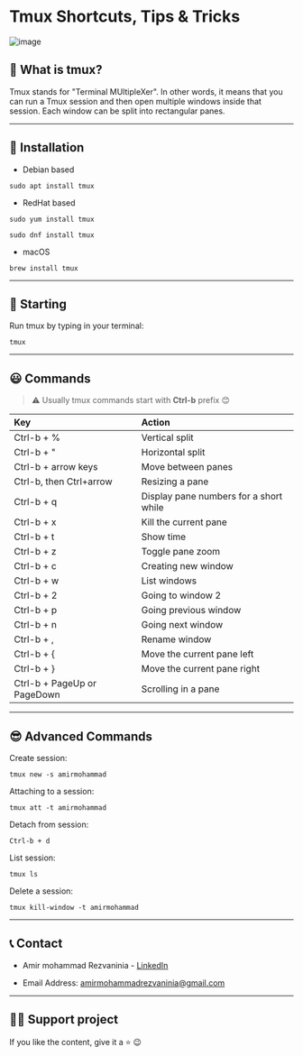 # Tmux Shortcuts, Tips & Tricks

![image](https://upload.wikimedia.org/wikipedia/commons/thumb/e/e4/Tmux_logo.svg/2560px-Tmux_logo.svg.png)

## :page_facing_up: What is tmux?

Tmux stands for "Terminal MUltipleXer". In other words, it means that you can run a Tmux session and then open multiple windows inside that session. Each window can be split into rectangular panes.

---

## :wrench: Installation

- Debian based

```
sudo apt install tmux
```

- RedHat based
```
sudo yum install tmux

sudo dnf install tmux
```

- macOS
```
brew install tmux
```

---

## :running: Starting
Run tmux by typing in your terminal:

`tmux`

---


## :smiley: Commands
> :warning: Usually tmux commands start with **Ctrl-b** prefix :blush:

| Key | Action |
| :-  | :-  |
Ctrl-b + %  | Vertical split |
Ctrl-b + "  | Horizontal split |
Ctrl-b + arrow keys | Move between panes |
Ctrl-b, then Ctrl+arrow | Resizing a pane  |
Ctrl-b + q | Display pane numbers for a short while |
Ctrl-b + x | Kill the current pane |
Ctrl-b + t | Show time |
Ctrl-b + z | Toggle pane zoom |
Ctrl-b + c | Creating new window |
Ctrl-b + w | List windows |
Ctrl-b + 2 | Going to window 2 |
Ctrl-b + p | Going previous window |
Ctrl-b + n | Going next window |
Ctrl-b + , | Rename window |
Ctrl-b + { | Move the current pane left |
Ctrl-b + } | Move the current pane right |
Ctrl-b + PageUp or PageDown | Scrolling in a pane |

---

## :sunglasses: Advanced Commands
Create session:
```
tmux new -s amirmohammad
```

Attaching to a session:
```
tmux att -t amirmohammad
```

Detach from session:
```
Ctrl-b + d
```

List session:
```
tmux ls
```

Delete a session:
```
tmux kill-window -t amirmohammad
```

---

## :telephone_receiver: Contact

- Amir mohammad Rezvaninia - [LinkedIn](https://www.linkedin.com/in/amirmohammadrezvaninia/) 

- Email Address: amirmohammadrezvaninia@gmail.com

---

## :man_technologist: Support project	
If you like the content, give it a :star: :wink: